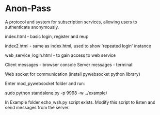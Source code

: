 # Anon-Pass
A protocol and system for subscription services, allowing users to authenticate anonymously.

index.html - basic login, register and reup

index2.html - same as index.html, used to show 'repeated login' instance

web_service_login.html - to gain access to web service

Client messages - browser console
Server messages - terminal

Web socket for communication (install pywebsocket python library)

Enter mod_pywebsocket folder and run:

sudo python standalone.py -p 9998 -w ../example/

In Example folder echo_wsh.py script exists.
Modify this script to listen and send messages from the server.